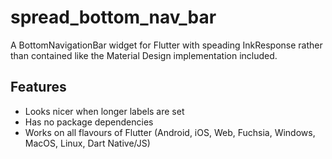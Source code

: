 # spread_bottom_nav_bar

A BottomNavigationBar widget for Flutter with speading InkResponse rather than contained like the Material Design implementation included.

## Features
* Looks nicer when longer labels are set
* Has no package dependencies
* Works on all flavours of Flutter (Android, iOS, Web, Fuchsia, Windows, MacOS, Linux, Dart Native/JS)
